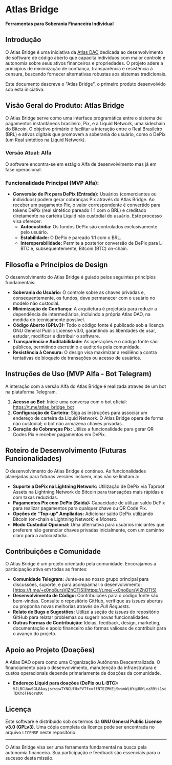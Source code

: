 # Atlas Bridge

**Ferramentas para Soberania Financeira Individual**

## Introdução

O Atlas Bridge é uma iniciativa da [Atlas DAO](https://atlasdao.info) dedicada ao desenvolvimento de software de código aberto que capacita indivíduos com maior controle e autonomia sobre seus ativos financeiros e propriedades. O projeto adere a princípios de minimização de confiança, transparência e resistência à censura, buscando fornecer alternativas robustas aos sistemas tradicionais.

Este documento descreve o "Atlas Bridge", o primeiro produto desenvolvido sob esta iniciativa.

## Visão Geral do Produto: Atlas Bridge

O Atlas Bridge serve como uma interface programática entre o sistema de pagamentos instantâneos brasileiro, Pix, e a Liquid Network, uma sidechain do Bitcoin. O objetivo primário é facilitar a interação entre o Real Brasileiro (BRL) e ativos digitais que promovem a soberania do usuário, como o DePix (um Real sintético na Liquid Network).

### Versão Atual: Alfa

O software encontra-se em estágio Alfa de desenvolvimento mas já em fase operacional.

### Funcionalidade Principal (MVP Alfa):

*   **Conversão de Pix para DePix (Entrada):**
    Usuários (comerciantes ou indivíduos) podem gerar cobranças Pix através do Atlas Bridge. Ao receber um pagamento Pix, o valor correspondente é convertido para tokens DePix (real sintético pareado 1:1 com o BRL) e creditado diretamente na carteira Liquid não custodial do usuário. Este processo visa oferecer:
    *   **Autocustódia:** Os fundos DePix são controlados exclusivamente pelo usuário.
    *   **Estabilidade:** O DePix é pareado 1:1 com o BRL.
    *   **Interoperabilidade:** Permite a posterior conversão de DePix para L-BTC e, subsequentemente, Bitcoin (BTC) on-chain.

## Filosofia e Princípios de Design

O desenvolvimento do Atlas Bridge é guiado pelos seguintes princípios fundamentais:

*   **Soberania do Usuário:** O controle sobre as chaves privadas e, consequentemente, os fundos, deve permanecer com o usuário no modelo não custodial.
*   **Minimização de Confiança:** A arquitetura é projetada para reduzir a dependência de intermediários, incluindo a própria Atlas DAO, na medida do tecnicamente possível.
*   **Código Aberto (GPLv3):** Todo o código fonte é publicado sob a licença GNU General Public License v3.0, garantindo as liberdades de usar, estudar, modificar e distribuir o software.
*   **Transparência e Auditabilidade:** As operações e o código fonte são públicos, permitindo escrutínio e auditoria pela comunidade.
*   **Resistência à Censura:** O design visa maximizar a resiliência contra tentativas de bloqueio de transações ou acesso de usuários.

## Instruções de Uso (MVP Alfa - Bot Telegram)

A interação com a versão Alfa do Atlas Bridge é realizada através de um bot na plataforma Telegram.

1.  **Acesso ao Bot:** Inicie uma conversa com o bot oficial: https://t.me/atlas_bridge_bot
2.  **Configuração de Carteira:** Siga as instruções para associar um endereço de carteira da Liquid Network. O Atlas Bridge opera de forma não custodial; o bot não armazena chaves privadas.
3.  **Geração de Cobranças Pix:** Utilize a funcionalidade para gerar QR Codes Pix e receber pagamentos em DePix.

## Roteiro de Desenvolvimento (Futuras Funcionalidades)

O desenvolvimento do Atlas Bridge é contínuo. As funcionalidades planejadas para futuras versões incluem, mas não se limitam a:

*   **Suporte a DePix na Lightning Network:** Utilização de DePix via Taproot Assets na Lightning Network do Bitcoin para transações mais rápidas e com taxas reduzidas.
*   **Pagamentos Pix com DePix (Saída):** Capacidade de utilizar saldo DePix para realizar pagamentos para qualquer chave ou QR Code Pix.
*   **Opções de "Top-up" Ampliadas:** Adicionar saldo DePix utilizando Bitcoin (on-chain e Lightning Network) e Monero.
*   **Modo Custodial Opcional:** Uma alternativa para usuários iniciantes que preferem não gerenciar chaves privadas inicialmente, com um caminho claro para a autocustódia.

## Contribuições e Comunidade

O Atlas Bridge é um projeto orientado pela comunidade. Encorajamos a participação ativa em todas as frentes:

*   **Comunidade Telegram:** Junte-se ao nosso grupo principal para discussões, suporte, e para acompanhar o desenvolvimento: [https://t.me/+x0no8ursVlZhOTI5](https://t.me/+x0no8ursVlZhOTI5)
*   **Desenvolvimento de Código:** Contribuições para o código fonte são bem-vindas. Consulte o repositório GitHub, verifique as *Issues* abertas ou proponha novas melhorias através de *Pull Requests*.
*   **Relato de Bugs e Sugestões:** Utilize a seção de *Issues* do repositório GitHub para relatar problemas ou sugerir novas funcionalidades.
*   **Outras Formas de Contribuição:** Ideias, feedback, design, marketing, documentação e apoio financeiro são formas valiosas de contribuir para o avanço do projeto.

## Apoio ao Projeto (Doações)

A Atlas DAO opera como uma Organização Autônoma Descentralizada. O financiamento para o desenvolvimento, manutenção da infraestrutura e custos operacionais depende primariamente de doações da comunidade.

*   **Endereço Liquid para doações (DePix ou L-BTC):**
    `VJLBCUaw6GL8AuyjsrwpwTYNCUfUxPVTfxxffNTEZMKEjSwamWL6YqUUWLvz89ts1scTDKYoTF8oruMX`

## Licença

Este software é distribuído sob os termos da **GNU General Public License v3.0 (GPLv3)**. Uma cópia completa da licença pode ser encontrada no arquivo `LICENSE` neste repositório.

---

O Atlas Bridge visa ser uma ferramenta fundamental na busca pela autonomia financeira. Sua participação e feedback são essenciais para o sucesso desta missão.
